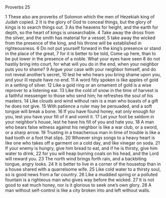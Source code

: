 Proverbs 25

1	These also are proverbs of Solomon which the men of Hezekiah king of Judah copied.
2	It is the glory of God to conceal things, but the glory of kings is to search things out.
3	As the heavens for height, and the earth for depth, so the heart of kings is unsearchable.
4	Take away the dross from the silver, and the smith has material for a vessel;
5	take away the wicked from the presence of the king, and his throne will be established in righteousness.
6	Do not put yourself forward in the king’s presence or stand in the place of the great,
7	for it is better to be told, Come up here, than to be put lower in the presence of a noble. What your eyes have seen
8	do not hastily bring into court, for what will you do in the end, when your neighbor puts you to shame?
9	Argue your case with your neighbor himself, and do not reveal another’s secret,
10	lest he who hears you bring shame upon you, and your ill repute have no end.
11	A word fitly spoken is like apples of gold in a setting of silver.
12	Like a gold ring or an ornament of gold is a wise reprover to a listening ear.
13	Like the cold of snow in the time of harvest is a faithful messenger to those who send him; he refreshes the soul of his masters.
14	Like clouds and wind without rain is a man who boasts of a gift he does not give.
15	With patience a ruler may be persuaded, and a soft tongue will break a bone.
16	If you have found honey, eat only enough for you, lest you have your fill of it and vomit it.
17	Let your foot be seldom in your neighbor’s house, lest he have his fill of you and hate you.
18	A man who bears false witness against his neighbor is like a war club, or a sword, or a sharp arrow.
19	Trusting in a treacherous man in time of trouble is like a bad tooth or a foot that slips.
20	Whoever sings songs to a heavy heart is like one who takes off a garment on a cold day, and like vinegar on soda.
21	If your enemy is hungry, give him bread to eat, and if he is thirsty, give him water to drink,
22	for you will heap burning coals on his head, and the Lord will reward you.
23	The north wind brings forth rain, and a backbiting tongue, angry looks.
24	It is better to live in a corner of the housetop than in a house shared with a quarrelsome wife.
25	Like cold water to a thirsty soul, so is good news from a far country.
26	Like a muddied spring or a polluted fountain is a righteous man who gives way before the wicked.
27	It is not good to eat much honey, nor is it glorious to seek one’s own glory.
28	A man without self-control is like a city broken into and left without walls.

